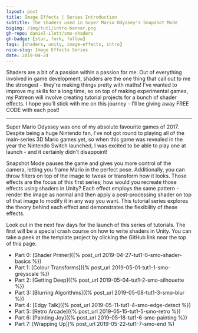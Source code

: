 ```yaml
---
layout: post
title: Image Effects | Series Introduction
subtitle: The shaders used in Super Mario Odyssey's Snapshot Mode
bigimg: /img/tut1/intro-banner.png
gh-repo: daniel-ilett/smo-shaders
gh-badge: [star, fork, follow]
tags: [shaders, unity, image-effects, intro]
nice-slug: Image Effects Series
date: 2019-04-24
---
```


Shaders are a bit of a passion within a passion for me. Out of everything involved in game development, shaders are the one thing that call out to me the strongest - they're making things pretty with maths! I’ve wanted to improve my skills for a long time, so on top of making experimental games, my Patreon will involve creating tutorial projects for a bunch of shader effects. I hope you’ll stick with me on this journey - I’ll be giving away FREE CODE with each post!

<hr/>

Super Mario Odyssey was one of my absolute favourite games of 2017. Despite being a huge Nintendo fan, I've not got round to playing all of the main-series 3D Mario games yet, so when this game was revealed in the year the Nintendo Switch launched, I was excited to be able to play one at launch - and it certainly didn't disappoint!

Snapshot Mode pauses the game and gives you more control of the camera, letting you frame Mario in the perfect pose. Additionally, you can throw filters on top of the image to tweak or transform how it looks. Those effects are the focus of this first series; how would you recreate those effects using shaders in Unity? Each effect employs the same pattern - render the image as normal and then apply a post-processing shader on top of that image to modify it in any way you want. This tutorial series explores the theory behind each effect and demonstrates the flexibility of these effects.

Look out in the next few days for the launch of this series of tutorials. The first will be a special crash course on how to write shaders in Unity. You can take a peek at the template project by clicking the GitHub link near the top of this page.

- Part 0: [Shader Primer]({% post_url 2019-04-27-tut1-0-smo-shader-basics %})
- Part 1: [Colour Transforms]({% post_url 2019-05-01-tut1-1-smo-greyscale %})
- Part 2: [Getting Deep]({% post_url 2019-05-04-tut1-2-smo-silhouette %})
- Part 3: [Blurring Algorithms]({% post_url 2019-05-08-tut1-3-smo-blur %})
- Part 4: [Edgy Talk]({% post_url 2019-05-11-tut1-4-smo-edge-detect %})
- Part 5: [Retro Arcade]({% post_url 2019-05-15-tut1-5-smo-retro %})
- Part 6: [Painting Joy]({% post_url 2019-05-18-tut1-6-smo-painting %})
- Part 7: [Wrapping Up](% post_url 2019-05-22-tut1-7-smo-end %)
